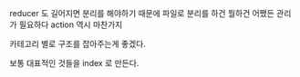 reducer 도 길어지면 분리를 해야하기 때문에 파일로 분리를 하건 뭘하건
어쨌든 관리가 필요하다 action 역시 마찬가지

카테고리 별로 구조를 잡아주는게 좋겠다.

보통 대표적인 것들을 index 로 만든다.
